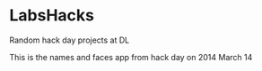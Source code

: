 LabsHacks
=========

Random hack day projects at DL

This is the names and faces app from hack day on 2014 March 14  

